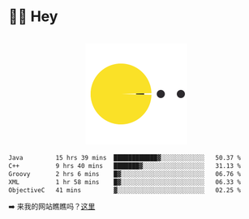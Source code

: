 
# 👋🏻 Hey
<div align="center">
	<br>
	<img src="https://raw.githubusercontent.com/Aniket965/Aniket965/master/pacman.svg?sanitize=true" width="200" height="200">
	<br>
</div>

<!--START_SECTION:waka-->
```text
Java         15 hrs 39 mins  ████████████▓░░░░░░░░░░░░   50.37 % 
C++          9 hrs 40 mins   ███████▓░░░░░░░░░░░░░░░░░   31.13 % 
Groovy       2 hrs 6 mins    █▓░░░░░░░░░░░░░░░░░░░░░░░   06.76 % 
XML          1 hr 58 mins    █▓░░░░░░░░░░░░░░░░░░░░░░░   06.33 % 
ObjectiveC   41 mins         ▓░░░░░░░░░░░░░░░░░░░░░░░░   02.25 % 
```
<!--END_SECTION:waka-->

 ➡️  来我的网站瞧瞧吗？[这里](https://www.shaolongfei.com)

